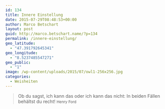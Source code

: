 ```yaml
---
id: 134
title: Innere Einstellung
date: 2015-07-29T08:48:53+00:00
author: Marco Betschart
layout: post
guid: http://marco.betschart.name/?p=134
permalink: /innere-einstellung/
geo_latitude:
  - "47.391792645341"
geo_longitude:
  - "8.5237485547271"
geo_public:
  - "1"
image: /wp-content/uploads/2015/07/owl1-256x256.jpg
categories:
  - Weisheiten
---
```

> Ob du sagst, ich kann das oder ich kann das nicht: In beiden Fällen behältst du recht! <small>Henry Ford</small>

<div id="geo-post-134" class="geo geo-post" style="display: none">
  <span class="latitude">47.3917926</span><span class="longitude">8.5237486</span>
</div>